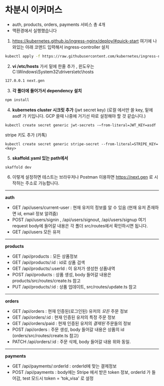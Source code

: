 # 차분시 이커머스

- auth, products, orders, payments 서비스 총 4개
- 맥환경에서 실행했습니다

1. https://kubernetes.github.io/ingress-nginx/deploy/#quick-start 여기에 나와있는 아래 코맨드 입력해서 ingress-controller 설치

```bash
kubectl apply -f https://raw.githubusercontent.com/kubernetes/ingress-nginx/controller-v1.0.5/deploy/static/provider/cloud/deploy.yaml
```

2. **vi /etc/hosts** 가서 밑에 한줄 추가 , 윈도우는 C:\Windows\System32\drivers\etc\hosts

```bash
127.0.0.1 next.gen
```

3. **각 폴더에 들어가서 dependency 설치**

```bash
npm install
```

4. **kubernetes cluster 시크릿 추가** (jwt secret key) (로컬 에서만 쓸 key, 밑에 asdf 가 키입니다. GCP 쓸때 나중에 거기선 따로 설정해야 할 것 같습니다.)

```
kubectl create secret generic jwt-secrets -—from-literal=JWT_KEY=asdf
```
stripe 키도 추가 (카톡)
```
kubectl create secret generic stripe-secret --from-literal=STRIPE_KEY=<key>
```

5. **skaffold.yaml 있는 path에서**

```bash
skaffold dev
```

6. 이렇게 설정하면 테스트는 브라우저나 Postman 이용하면 https://next.gen 로 시작하는 주소로 가능합니다.

---

**auth**

- GET /api/users/current-user : 현재 유저의 정보를 알 수 있음 (현재 유저 존재하면 id, email 정보 알려줌)
- POST /api/users/signin , /api/users/signout, /api/users/signup 여기 request body에 들어갈 내용은 각 폴더 src/routes에서 확인하시면 됩니다.
- GET /api/users 모든 유저

---

**products**

- GET /api/products : 모든 상품정보
- GET /api/products/:id : id로 상품 검색
- GET /api/products/:userId : 이 유저가 생성한 상품내역
- POST /api/products : 상품 생성, body 들어갈 내용은 products/src/routes/create.ts 참고
- PUT /api/products/:id : 상품 업데이트, src/routes/update.ts 참고

---

**orders**

- GET /api/orders : 현재 인증된(로그인된) 유저의 _모든_ 주문 정보
- GET /api/orders/:id : 현재 인증된 유저의 특정 주문 정보
- GET /api/orders/paid : 현재 인증된 유저의 _결제된_ 주문들의 정보
- POST /api/orders : 주문 생성, body 들어갈 내용은 상품의 id (orders/src/routes/create.ts 참고)
- PATCH /api/orders/:id : 주문 삭제, body 들어갈 내용 위와 동일.

---

**payments**

- GET /api/payments/:orderId : orderId에 맞는 결제정보
- POST /api/payments : body에는 Stripe 에서 받은 token 정보, orderId 가 들어감, test 모드시
  token = 'tok_visa' 로 설정
